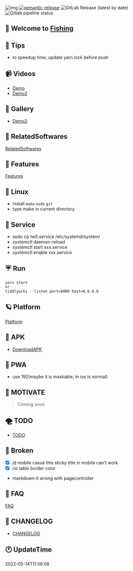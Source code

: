   <!--
███████╗██╗███████╗██╗  ██╗██╗███╗   ██╗ ██████╗
██╔════╝██║██╔════╝██║  ██║██║████╗  ██║██╔════╝
█████╗  ██║███████╗███████║██║██╔██╗ ██║██║  ███╗
██╔══╝  ██║╚════██║██╔══██║██║██║╚██╗██║██║   ██║
██║     ██║███████║██║  ██║██║██║ ╚████║╚██████╔╝
╚═╝     ╚═╝╚══════╝╚═╝  ╚═╝╚═╝╚═╝  ╚═══╝ ╚═════╝ Powered by @oeyoews
  -->

<!--[![semantic-release: angular](https://img.shields.io/badge/semantic--release-angular-e10079?logo=semantic-release)](https://github.com/semantic-release/semantic-release)-->
<!--[![Release](https://github.com/oeyoews/tw5/actions/workflows/release.yml/badge.svg?branch=tw6)](https://github.com/oeyoews/tw5/actions/workflows/release.yml)-->
<!--<a href="https://gitlab.com/oeyoews/tw5/-/commits/tw6" target="_blank"><img alt="CI/CD status" src="https://gitlab.com/oeyoews/tw5/badges/tw6/pipeline.svg" /></a>-->
<!--<div style="text-align: left;background: #f6f8fa; border-radius: 3px;float:none; display: inline-block; padding: 4px;">-->
<!--<a href="https://gitlab.com/oeyoews/tw5/-/releases" target="_blank"><img alt="Latest Release" src="https://gitlab.com/oeyoews/tw5/-/badges/release.svg" /></a>-->
<!--<a href="https://www.jsdelivr.com/package/gh/oeyoews/img" target="_blank"><img alt="status" src="https://data.jsdelivr.com/v1/package/gh/oeyoews/img/badge" /></a>-->
![img](https://img.shields.io/gitlab/v/tag/oeyoews/tw5?style=social&logo=gitlab&logoColor=)
[![semantic-release](https://img.shields.io/badge/%20%20%F0%9F%93%A6%F0%9F%9A%80-semantic--release-e10079.svg)](https://github.com/semantic-release/semantic-release)
<img alt="GitLab Release (latest by date)" src="https://img.shields.io/gitlab/v/release/oeyoews/tw5">
<img alt="Gitlab pipeline status" src="https://img.shields.io/gitlab/pipeline-status/oeyoews/tw5?branch=tw6">

## 🎉 Welcome to [Fishing](https://oeyoew.fun)

## 🐢 Tips

* to speedup time, update yarn.lock before push

## 📹 Videos

* <a href="https://www.bilibili.com/video/BV1NT4y1e7WM?share_source=copy_web" target="_blank">Demo</a>
* <a href="https://www.bilibili.com/video/BV1NT4y1e7WM?share_source=copy_web" target="_blank">Demo2</a>

<!--bug: gitlab not support style-->
## 🚁 Gallery

* <a href="https://oeyoew.fun/#Fishing%20Gallary:%5B%5BFishing%20Gallary%5D%5D%20Fisherman" target="_blank">Demo2</a>

## 🗽 RelatedSoftwares

[RelatedSoftwares](docs/RelatedSoftwares.md)

## 🍍 Features

[Features](docs/FEATURES.md)

## 🐧 Linux

* install `make` `node` `git`
* type make in current directory

## 🦹 Service

* sudo cp tw5.service /etc/systemd/system/
* systemctl daemon-reload
* systemctl start xxx.service
* systemctl enable xxx.service

## ☔ Run


```
yarn start
or
tiddlywiki --listen port=8080 host=0.0.0.0
```

## 🪐 Platform

[Platform](docs/Platform.md)

## 🍏 APK

* [DownloadAPK](https://gitee.com/oeyoews/fish-for-you/attach_files/1024243/download/FishForYou-release-v2.1.apk)

## 🍐 PWA

* use 192(maybe it is maskable, in ios is normal)

## 🌹 MOTIVATE

> Coming soon

## 🌪️ TODO

* [TODO](docs/TODO.md)

## 🍞 Broken

* [x] jd mobile casue this sticky title in mobile can't work
* [x] no table border color
* markdown-it wrong with pagecontroller

## 🎤 FAQ

[FAQ](https://oeyoew.fun/#FAQ)

## 🧱 CHANGELOG

* [CHANGELOG](CHANGELOG.md)

## 🕐 UpdateTime

2022-05-14T11:56:08
